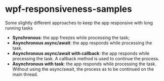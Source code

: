 # wpf-responsiveness-samples

Some slightly different approaches to keep the app responsive with long running tasks

- __Synchronous__: the app freezes while processing the task;
- __Asynchronous async/await__: the app responds while processing the task.
- __Asynchronous async/await with callback__: the app responds while processing the task. A callback method is used to continue the process.
- __Asynchronous with task__: the app responds while processing the task. Without using the async/await, the process as to be continued on the main thread.
